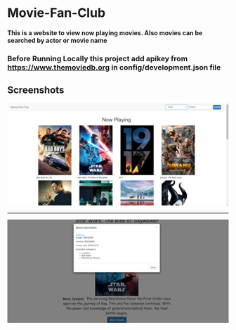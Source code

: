 
# Movie-Fan-Club

#### This is a website to view now playing movies. Also movies can be searched by actor or movie name 

### Before Running Locally this project add apikey from https://www.themoviedb.org in config/development.json file

## Screenshots

![](moviefanclub%20screenshots/Homepage.PNG)

---

![](moviefanclub%20screenshots/Details.PNG)


